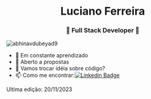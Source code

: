 
<h1 align="center"> Luciano Ferreira</h1>
<h3 align="center">🚀 Full Stack Developer 🚀</h3>

<p align="left"> <img src="https://komarev.com/ghpvc/?username=abhinavdubeyad9" alt="abhinavdubeyad9" /> </p>

- 🌱 Em constante aprendizado 
- 👯 Aberto a propostas
- 💬 Vamos trocar idéia sobre código?
- 📫 Como me encontrar:[![Linkedin Badge](https://img.shields.io/badge/-LinkedIn-blue?style=flat-square&logo=Linkedin&logoColor=white&link=)](https://www.linkedin.com/in/luciano-dos-santos-ferreira-729730255/) 



Ultima edição: 20/11/2023
